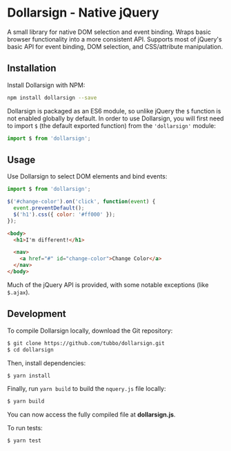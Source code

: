 # Dollarsign - Native jQuery

A small library for native DOM selection and event binding. Wraps
basic browser functionality into a more consistent API. Supports most of
jQuery's basic API for event binding, DOM selection, and CSS/attribute
manipulation.

## Installation

Install Dollarsign with NPM:

```bash
npm install dollarsign --save
```

Dollarsign is packaged as an ES6 module, so unlike jQuery the `$` function
is not enabled globally by default. In order to use Dollarsign, you will
first need to import `$` (the default exported function) from the
`'dollarsign'` module:

```javascript
import $ from 'dollarsign';
```

## Usage

Use Dollarsign to select DOM elements and bind events:

```javascript
import $ from 'dollarsign';

$('#change-color').on('click', function(event) {
  event.preventDefault();
  $('h1').css({ color: '#ff000' });
});
```

```html
<body>
  <h1>I'm different!</h1>

  <nav>
    <a href="#" id="change-color">Change Color</a>
  </nav>
</body>
```

Much of the jQuery API is provided, with some notable exceptions (like
`$.ajax`).

## Development

To compile Dollarsign locally, download the Git repository:

```bash
$ git clone https://github.com/tubbo/dollarsign.git
$ cd dollarsign
```

Then, install dependencies:

```bash
$ yarn install
```

Finally, run `yarn build` to build the `nquery.js` file locally:

```bash
$ yarn build
```

You can now access the fully compiled file at **dollarsign.js**.

To run tests:

```bash
$ yarn test
```
